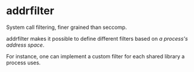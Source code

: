 # addrfilter

System call filtering, finer grained than seccomp.

addrfilter makes it possible to define different filters based on _a process's address space_.

For instance, one can implement a custom filter for each shared library a process uses.


